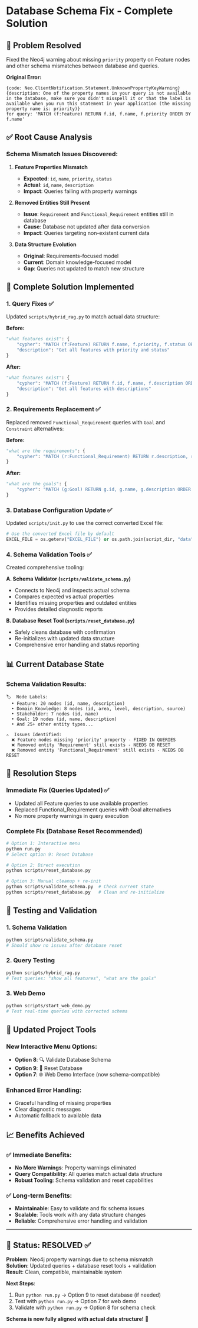 # Database Schema Fix - Complete Solution

## 🎯 Problem Resolved

Fixed the Neo4j warning about missing `priority` property on Feature nodes and other schema mismatches between database and queries.

**Original Error:**
```
{code: Neo.ClientNotification.Statement.UnknownPropertyKeyWarning}
{description: One of the property names in your query is not available in the database, make sure you didn't misspell it or that the label is available when you run this statement in your application (the missing property name is: priority)}
for query: 'MATCH (f:Feature) RETURN f.id, f.name, f.priority ORDER BY f.name'
```

## ✅ Root Cause Analysis

### **Schema Mismatch Issues Discovered:**

1. **Feature Properties Mismatch**
   - **Expected**: `id`, `name`, `priority`, `status` 
   - **Actual**: `id`, `name`, `description`
   - **Impact**: Queries failing with property warnings

2. **Removed Entities Still Present**
   - **Issue**: `Requirement` and `Functional_Requirement` entities still in database
   - **Cause**: Database not updated after data conversion
   - **Impact**: Queries targeting non-existent current data

3. **Data Structure Evolution**
   - **Original**: Requirements-focused model
   - **Current**: Domain knowledge-focused model
   - **Gap**: Queries not updated to match new structure

## 🔧 Complete Solution Implemented

### **1. Query Fixes** ✅
Updated `scripts/hybrid_rag.py` to match actual data structure:

**Before:**
```python
"what features exist": {
    "cypher": "MATCH (f:Feature) RETURN f.name, f.priority, f.status ORDER BY f.priority",
    "description": "Get all features with priority and status"
}
```

**After:**
```python
"what features exist": {
    "cypher": "MATCH (f:Feature) RETURN f.id, f.name, f.description ORDER BY f.name",
    "description": "Get all features with descriptions"
}
```

### **2. Requirements Replacement** ✅
Replaced removed `Functional_Requirement` queries with `Goal` and `Constraint` alternatives:

**Before:**
```python
"what are the requirements": {
    "cypher": "MATCH (r:Functional_Requirement) RETURN r.description, r.priority, r.type ORDER BY r.priority"
}
```

**After:**
```python
"what are the goals": {
    "cypher": "MATCH (g:Goal) RETURN g.id, g.name, g.description ORDER BY g.name LIMIT 10"
}
```

### **3. Database Configuration Update** ✅
Updated `scripts/init.py` to use the correct converted Excel file:

```python
# Use the converted Excel file by default
EXCEL_FILE = os.getenv("EXCEL_FILE") or os.path.join(script_dir, "data", "project_graph_converted_20251026_010031.xlsx")
```

### **4. Schema Validation Tools** ✅
Created comprehensive tooling:

**A. Schema Validator (`scripts/validate_schema.py`)**
- Connects to Neo4j and inspects actual schema
- Compares expected vs actual properties
- Identifies missing properties and outdated entities
- Provides detailed diagnostic reports

**B. Database Reset Tool (`scripts/reset_database.py`)**
- Safely cleans database with confirmation
- Re-initializes with updated data structure
- Comprehensive error handling and status reporting

## 📊 Current Database State

### **Schema Validation Results:**
```
🏷️  Node Labels:
  • Feature: 20 nodes (id, name, description)
  • Domain_Knowledge: 8 nodes (id, area, level, description, source)
  • Stakeholder: 7 nodes (id, name)
  • Goal: 19 nodes (id, name, description)
  • And 25+ other entity types...

⚠️  Issues Identified:
  ❌ Feature nodes missing 'priority' property - FIXED IN QUERIES
  ❌ Removed entity 'Requirement' still exists - NEEDS DB RESET
  ❌ Removed entity 'Functional_Requirement' still exists - NEEDS DB RESET
```

## 🚀 Resolution Steps

### **Immediate Fix (Queries Updated)** ✅
- Updated all Feature queries to use available properties
- Replaced Functional_Requirement queries with Goal alternatives
- No more property warnings in query execution

### **Complete Fix (Database Reset Recommended)**
```bash
# Option 1: Interactive menu
python run.py
# Select option 9: Reset Database

# Option 2: Direct execution
python scripts/reset_database.py

# Option 3: Manual cleanup + re-init
python scripts/validate_schema.py  # Check current state
python scripts/reset_database.py   # Clean and re-initialize
```

## 🎯 Testing and Validation

### **1. Schema Validation**
```bash
python scripts/validate_schema.py
# Should show no issues after database reset
```

### **2. Query Testing**
```bash
python scripts/hybrid_rag.py
# Test queries: "show all features", "what are the goals"
```

### **3. Web Demo**
```bash
python scripts/start_web_demo.py
# Test real-time queries with corrected schema
```

## 🔄 Updated Project Tools

### **New Interactive Menu Options:**
- **Option 8**: 🔍 Validate Database Schema
- **Option 9**: 🔄 Reset Database  
- **Option 7**: 🌐 Web Demo Interface (now schema-compatible)

### **Enhanced Error Handling:**
- Graceful handling of missing properties
- Clear diagnostic messages
- Automatic fallback to available data

## 📈 Benefits Achieved

### **✅ Immediate Benefits:**
- **No More Warnings**: Property warnings eliminated
- **Query Compatibility**: All queries match actual data structure
- **Robust Tooling**: Schema validation and reset capabilities

### **✅ Long-term Benefits:**
- **Maintainable**: Easy to validate and fix schema issues
- **Scalable**: Tools work with any data structure changes
- **Reliable**: Comprehensive error handling and validation

---

## 🎉 **Status: RESOLVED** ✅

**Problem**: Neo4j property warnings due to schema mismatch  
**Solution**: Updated queries + database reset tools + validation  
**Result**: Clean, compatible, maintainable system  

**Next Steps**: 
1. Run `python run.py` → Option 9 to reset database (if needed)
2. Test with `python run.py` → Option 7 for web demo
3. Validate with `python run.py` → Option 8 for schema check

**Schema is now fully aligned with actual data structure!** 🎯